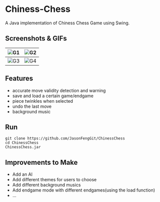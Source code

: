 # Chiness-Chess
A Java implementation of Chiness Chess Game using Swing.

## Screenshots & GIFs
| ![G1](https://www.linkpicture.com/q/1_33.gif) | ![G2](https://www.linkpicture.com/q/2_4.gif) |
|---------------------------------------------|---------------------------------------------|
| ![G3](https://www.linkpicture.com/q/3_3.gif) | ![G4](https://www.linkpicture.com/q/4_4.gif)|



## Features
- accurate move validity detection and warning 
- save and load a certain game/endgame
- piece twinkles when selected
- undo the last move
- background music

## Run
```
git clone https://github.com/JasonFengGit/ChinessChess
cd ChinessChess
ChinessChess.jar
```

## Improvements to Make
- Add an AI
- Add different themes for users to choose
- Add different background musics
- Add endgame mode with different endgames(using the load function)
- ...
